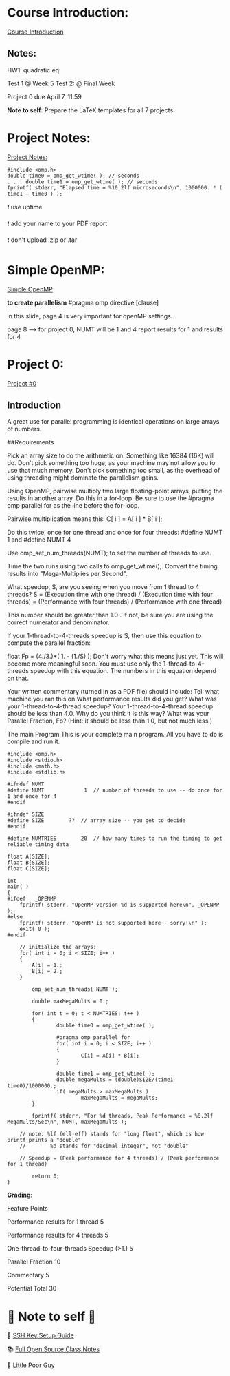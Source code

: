 # Course Introduction:

[Course Introduction](https://web.engr.oregonstate.edu/~mjb/cs575/Handouts/course.introduction.1pp.pdf)

## Notes:

HW1: quadratic eq.

Test 1 @ Week 5
Test 2: @ Final Week

Project 0 due April 7, 11:59

**Note to self:** Prepare the LaTeX templates for all 7 projects

# Project Notes:

[Project Notes:](https://web.engr.oregonstate.edu/~mjb/cs575/Handouts/project.notes.1pp.pdf)

```
#include <omp.h>
double time0 = omp_get_wtime( ); // seconds
. . . double time1 = omp_get_wtime( ); // seconds
fprintf( stderr, "Elapsed time = %10.2lf microseconds\n", 1000000. * ( time1 – time0 ) );
```

❗️ use uptime

❗️ add your name to your PDF report

❗️ don't upload .zip or .tar

# Simple OpenMP:

[Simple OpenMP](https://web.engr.oregonstate.edu/~mjb/cs575/Handouts/openmp-simple.1pp.pdf)

**to create parallelism**
#pragma omp directive [clause]

in this slide, page 4 is very important for openMP settings.

page 8 --> 
for project 0, 
NUMT will be 1 and 4
report results for 1 and results for 4

# Project 0:

[Project #0](https://web.engr.oregonstate.edu/~mjb/cs575/Projects/proj00.html)

## Introduction

A great use for parallel programming is identical operations on large arrays of numbers.

##Requirements

Pick an array size to do the arithmetic on. Something like 16384 (16K) will do. Don't pick something too huge, as your machine may not allow you to use that much memory. Don't pick something too small, as the overhead of using threading might dominate the parallelism gains.

Using OpenMP, pairwise multiply two large floating-point arrays, putting the results in another array. Do this in a for-loop. Be sure to use the #pragma omp parallel for as the line before the for-loop.

Pairwise multiplication means this: C[ i ] = A[ i ] * B[ i ];

Do this twice, once for one thread and once for four threads:
#define NUMT 1
and
#define NUMT 4

Use omp_set_num_threads(NUMT); to set the number of threads to use.

Time the two runs using two calls to omp_get_wtime();. Convert the timing results into "Mega-Multiplies per Second".

What speedup, S, are you seeing when you move from 1 thread to 4 threads?
S = (Execution time with one thread) / (Execution time with four threads) = (Performance with four threads) / (Performance with one thread)

This number should be greater than 1.0 . If not, be sure you are using the correct numerator and denominator.


If your 1-thread-to-4-threads speedup is S, then use this equation to compute the parallel fraction:

float Fp = (4./3.)*( 1. - (1./S) );
Don't worry what this means just yet. This will become more meaningful soon.
You must use only the 1-thread-to-4-threads speedup with this equation. The numbers in this equation depend on that.


Your written commentary (turned in as a PDF file) should include:
Tell what machine you ran this on
What performance results did you get?
What was your 1-thread-to-4-thread speedup?
Your 1-thread-to-4-thread speedup should be less than 4.0. Why do you think it is this way?
What was your Parallel Fraction, Fp? (Hint: it should be less than 1.0, but not much less.)

The main Program
This is your complete main program. All you have to do is compile and run it.

```
#include <omp.h>
#include <stdio.h>
#include <math.h>
#include <stdlib.h>

#ifndef NUMT
#define NUMT	         1	// number of threads to use -- do once for 1 and once for 4
#endif

#ifndef SIZE
#define SIZE       	??	// array size -- you get to decide
#endif

#define NUMTRIES        20	// how many times to run the timing to get reliable timing data

float A[SIZE];
float B[SIZE];
float C[SIZE];

int
main( )
{
#ifdef   _OPENMP
	fprintf( stderr, "OpenMP version %d is supported here\n", _OPENMP );
#else
	fprintf( stderr, "OpenMP is not supported here - sorry!\n" );
	exit( 0 );
#endif

	// initialize the arrays:
	for( int i = 0; i < SIZE; i++ )
	{
		A[i] = 1.;
		B[i] = 2.;
	}

        omp_set_num_threads( NUMT );

        double maxMegaMults = 0.;

        for( int t = 0; t < NUMTRIES; t++ )
        {
                double time0 = omp_get_wtime( );

                #pragma omp parallel for
                for( int i = 0; i < SIZE; i++ )
                {
                        C[i] = A[i] * B[i];
                }

                double time1 = omp_get_wtime( );
                double megaMults = (double)SIZE/(time1-time0)/1000000.;
                if( megaMults > maxMegaMults )
                        maxMegaMults = megaMults;
        }

        fprintf( stderr, "For %d threads, Peak Performance = %8.2lf MegaMults/Sec\n", NUMT, maxMegaMults );

	// note: %lf (ell-eff) stands for "long float", which is how printf prints a "double"
	//        %d stands for "decimal integer", not "double"

	// Speedup = (Peak performance for 4 threads) / (Peak performance for 1 thread)

        return 0;
}
```

**Grading:**

Feature	Points

Performance results for 1 thread	5

Performance results for 4 threads	5

One-thread-to-four-threads Speedup (>1.)	5

Parallel Fraction	10

Commentary	5

Potential Total	30

# 🐨 Note to self 🐨

🔑 [SSH Key Setup Guide](https://web.engr.oregonstate.edu/~anklesan/flipsetup.html)

📚 [Full Open Source Class Notes](https://web.engr.oregonstate.edu/~mjb/cs575/)

🤖 [Little Poor Guy](https://www.autoblog.com/features/train-hits-autonomous-robot-crossing)